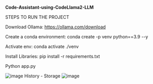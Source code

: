 <b> Code-Assistant-using-CodeLlama2-LLM </b>

STEPS TO RUN THE PROJECT

Download Ollama: https://ollama.com/download

Create a conda environment: conda create -p venv python==3.9 --y

Activate env: conda activate ./venv

Install Libraries: pip install -r requirements.txt

Python app.py

![image](https://github.com/syedshamir/Code-Assistant-CodeLlama-Llama2-Gradio/assets/58033291/21831e3f-a2be-4135-8529-b3bf9f3f1da0)
History - Storage
![image](https://github.com/syedshamir/Code-Assistant-CodeLlama-Llama2-Gradio/assets/58033291/d1141fc9-b3a7-4255-a7d3-7f0356444b8e)



